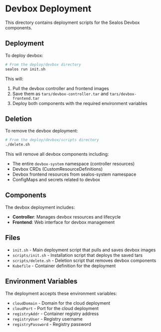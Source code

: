 # Devbox Deployment

This directory contains deployment scripts for the Sealos Devbox components.

## Deployment

To deploy devbox:

```bash
# From the deploy/devbox directory
sealos run init.sh
```

This will:
1. Pull the devbox controller and frontend images
2. Save them as `tars/devbox-controller.tar` and `tars/devbox-frontend.tar`
3. Deploy both components with the required environment variables

## Deletion

To remove the devbox deployment:

```bash
# From the deploy/devbox/scripts directory
./delete.sh
```

This will remove all devbox components including:
- The entire `devbox-system` namespace (controller resources)
- Devbox CRDs (CustomResourceDefinitions)
- Devbox frontend resources from sealos-system namespace
- ConfigMaps and secrets related to devbox

## Components

The devbox deployment includes:
- **Controller**: Manages devbox resources and lifecycle
- **Frontend**: Web interface for devbox management  

## Files

- `init.sh` - Main deployment script that pulls and saves devbox images
- `scripts/init.sh` - Installation script that deploys the saved tars
- `scripts/delete.sh` - Deletion script that removes devbox components
- `Kubefile` - Container definition for the deployment

## Environment Variables

The deployment accepts these environment variables:
- `cloudDomain` - Domain for the cloud deployment
- `cloudPort` - Port for the cloud deployment  
- `registryAddr` - Container registry address
- `registryUser` - Registry username
- `registryPassword` - Registry password
